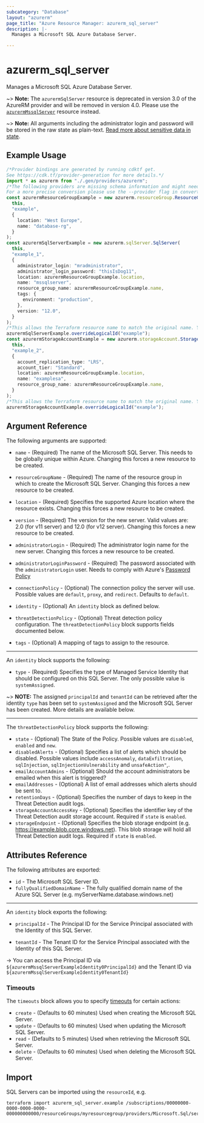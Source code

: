 ```yaml
---
subcategory: "Database"
layout: "azurerm"
page_title: "Azure Resource Manager: azurerm_sql_server"
description: |-
  Manages a Microsoft SQL Azure Database Server.

---
```


# azurerm\_sql\_server

Manages a Microsoft SQL Azure Database Server.

\~> **Note:** The `azurermSqlServer` resource is deprecated in version 3.0 of the AzureRM provider and will be removed in version 4.0. Please use the [`azurermMssqlServer`](https://registry.terraform.io/providers/hashicorp/azurerm/latest/docs/resources/mssql_server) resource instead.

\~> **Note:** All arguments including the administrator login and password will be stored in the raw state as plain-text. [Read more about sensitive data in state](https://www.terraform.io/language/state/sensitive-data).

## Example Usage

```typescript
/*Provider bindings are generated by running cdktf get.
See https://cdk.tf/provider-generation for more details.*/
import * as azurerm from "./.gen/providers/azurerm";
/*The following providers are missing schema information and might need manual adjustments to synthesize correctly: azurerm.
For a more precise conversion please use the --provider flag in convert.*/
const azurermResourceGroupExample = new azurerm.resourceGroup.ResourceGroup(
  this,
  "example",
  {
    location: "West Europe",
    name: "database-rg",
  }
);
const azurermSqlServerExample = new azurerm.sqlServer.SqlServer(
  this,
  "example_1",
  {
    administrator_login: "mradministrator",
    administrator_login_password: "thisIsDog11",
    location: azurermResourceGroupExample.location,
    name: "mssqlserver",
    resource_group_name: azurermResourceGroupExample.name,
    tags: {
      environment: "production",
    },
    version: "12.0",
  }
);
/*This allows the Terraform resource name to match the original name. You can remove the call if you don't need them to match.*/
azurermSqlServerExample.overrideLogicalId("example");
const azurermStorageAccountExample = new azurerm.storageAccount.StorageAccount(
  this,
  "example_2",
  {
    account_replication_type: "LRS",
    account_tier: "Standard",
    location: azurermResourceGroupExample.location,
    name: "examplesa",
    resource_group_name: azurermResourceGroupExample.name,
  }
);
/*This allows the Terraform resource name to match the original name. You can remove the call if you don't need them to match.*/
azurermStorageAccountExample.overrideLogicalId("example");

```

## Argument Reference

The following arguments are supported:

*   `name` - (Required) The name of the Microsoft SQL Server. This needs to be globally unique within Azure. Changing this forces a new resource to be created.

*   `resourceGroupName` - (Required) The name of the resource group in which to create the Microsoft SQL Server. Changing this forces a new resource to be created.

*   `location` - (Required) Specifies the supported Azure location where the resource exists. Changing this forces a new resource to be created.

*   `version` - (Required) The version for the new server. Valid values are: 2.0 (for v11 server) and 12.0 (for v12 server). Changing this forces a new resource to be created.

*   `administratorLogin` - (Required) The administrator login name for the new server. Changing this forces a new resource to be created.

*   `administratorLoginPassword` - (Required) The password associated with the `administratorLogin` user. Needs to comply with Azure's [Password Policy](https://msdn.microsoft.com/library/ms161959.aspx)

*   `connectionPolicy` - (Optional) The connection policy the server will use. Possible values are `default`, `proxy`, and `redirect`. Defaults to `default`.

*   `identity` - (Optional) An `identity` block as defined below.

*   `threatDetectionPolicy` - (Optional) Threat detection policy configuration. The `threatDetectionPolicy` block supports fields documented below.

*   `tags` - (Optional) A mapping of tags to assign to the resource.

***

An `identity` block supports the following:

* `type` - (Required) Specifies the type of Managed Service Identity that should be configured on this SQL Server. The only possible value is `systemAssigned`.

\~> **NOTE:** The assigned `principalId` and `tenantId` can be retrieved after the identity `type` has been set to `systemAssigned` and the Microsoft SQL Server has been created. More details are available below.

***

The `threatDetectionPolicy` block supports the following:

* `state` - (Optional) The State of the Policy. Possible values are `disabled`, `enabled` and `new`.
* `disabledAlerts` - (Optional) Specifies a list of alerts which should be disabled. Possible values include `accessAnomaly`, `dataExfiltration`, `sqlInjection`, `sqlInjectionVulnerability` and `unsafeAction"`,.
* `emailAccountAdmins` - (Optional) Should the account administrators be emailed when this alert is triggered?
* `emailAddresses` - (Optional) A list of email addresses which alerts should be sent to.
* `retentionDays` - (Optional) Specifies the number of days to keep in the Threat Detection audit logs.
* `storageAccountAccessKey` - (Optional) Specifies the identifier key of the Threat Detection audit storage account. Required if `state` is `enabled`.
* `storageEndpoint` - (Optional) Specifies the blob storage endpoint (e.g. <https://example.blob.core.windows.net>). This blob storage will hold all Threat Detection audit logs. Required if `state` is `enabled`.

## Attributes Reference

The following attributes are exported:

* `id` - The Microsoft SQL Server ID.
* `fullyQualifiedDomainName` - The fully qualified domain name of the Azure SQL Server (e.g. myServerName.database.windows.net)

***

An `identity` block exports the following:

*   `principalId` - The Principal ID for the Service Principal associated with the Identity of this SQL Server.

*   `tenantId` - The Tenant ID for the Service Principal associated with the Identity of this SQL Server.

\-> You can access the Principal ID via `${azurermMssqlServerExampleIdentity0PrincipalId}` and the Tenant ID via `${azurermMssqlServerExampleIdentity0TenantId}`

### Timeouts

The `timeouts` block allows you to specify [timeouts](https://www.terraform.io/language/resources/syntax#operation-timeouts) for certain actions:

* `create` - (Defaults to 60 minutes) Used when creating the Microsoft SQL Server.
* `update` - (Defaults to 60 minutes) Used when updating the Microsoft SQL Server.
* `read` - (Defaults to 5 minutes) Used when retrieving the Microsoft SQL Server.
* `delete` - (Defaults to 60 minutes) Used when deleting the Microsoft SQL Server.

## Import

SQL Servers can be imported using the `resourceId`, e.g.

```shell
terraform import azurerm_sql_server.example /subscriptions/00000000-0000-0000-0000-000000000000/resourceGroups/myresourcegroup/providers/Microsoft.Sql/servers/myserver
```
